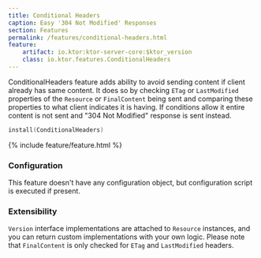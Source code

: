 ```yaml
---
title: Conditional Headers
caption: Easy '304 Not Modified' Responses
section: Features
permalink: /features/conditional-headers.html
feature:
    artifact: io.ktor:ktor-server-core:$ktor_version
    class: io.ktor.features.ConditionalHeaders
---
```


ConditionalHeaders feature adds ability to avoid sending content if client already has same content. It does so by
checking `ETag` or `LastModified` properties of the `Resource` or `FinalContent` being sent and comparing these 
properties to what client indicates it is having. If conditions allow it entire content is not sent and 
"304 Not Modified" response is sent instead. 

```kotlin
install(ConditionalHeaders)
```

{% include feature/feature.html %}

### Configuration

This feature doesn't have any configuration object, but configuration script is executed if present.

### Extensibility

`Version` interface implementations are attached to `Resource` instances, and you can return custom implementations
with your own logic. Please note that `FinalContent` is only checked for `ETag` and `LastModified` headers.
